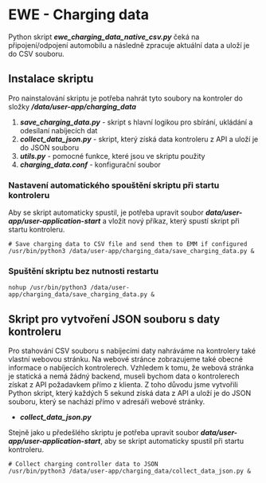 # EWE - Charging data

Python skript **_ewe_charging_data_native_csv.py_** čeká na připojení/odpojení automobilu a následně zpracuje
aktuální data a uloží je do CSV souboru.

## Instalace skriptu

Pro nainstalování skriptu je potřeba nahrát tyto soubory na kontroler do složky **_/data/user-app/charging_data_**
1. **_save_charging_data.py_** - skript s hlavní logikou pro sbírání, ukládání a odesílaní nabíjecích dat
2. **_collect_data_json.py_** - skript, který získá data kontroleru z API a uloží je do JSON souboru
3. **_utils.py_** - pomocné funkce, které jsou ve skriptu použity
4. **_charging_data.conf_** - konfigurační soubor

### Nastavení automatického spouštění skriptu při startu kontroleru

Aby se skript automaticky spustil, je potřeba upravit soubor **_data/user-app/user-application-start_** a vložit nový příkaz, který spustí skript při startu kontroleru.

```
# Save charging data to CSV file and send them to EMM if configured
/usr/bin/python3 /data/user-app/charging_data/save_charging_data.py &
```

### Spuštění skriptu bez nutnosti restartu

```
nohup /usr/bin/python3 /data/user-app/charging_data/save_charging_data.py &
```

## Skript pro vytvoření JSON souboru s daty kontroleru

Pro stahování CSV souboru s nabíjecími daty nahráváme na kontrolery také vlastní webovou stránku.
Na webové stránce zobrazujeme také obecné informace o nabíjecích kontrolerech. Vzhledem k tomu, že webová stránka je statická a nemá žádný backend, museli bychom data o kontrolerech získat z API požadavkem přímo z klienta. Z toho důvodu jsme vytvořili Python skript, který každých 5 sekund získá data z API a uloží je do JSON souboru, který se nachází přímo v adresáři webové stránky.

- **_collect_data_json.py_**

Stejně jako u předešlého skriptu je potřeba upravit soubor **_data/user-app/user-application-start_**, aby se skript automaticky spustil při startu kontroleru.

```
# Collect charging controller data to JSON
/usr/bin/python3 /data/user-app/charging_data/collect_data_json.py &
```
